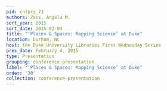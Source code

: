 ```yaml
---
pid: cnfprs_73
authors: Zoss, Angela M.
sort_year: 2015
sort_date: 2015-02-04
title: "‘Places & Spaces: Mapping Science’ at Duke"
location: Durham, NC
host: the Duke University Libraries First Wednesday Series
pres_date: February 4, 2015
type: Presentation
grouping: conference-presentation
label: "‘Places & Spaces: Mapping Science’ at Duke"
order: '30'
collection: conference-presentation
---
```

